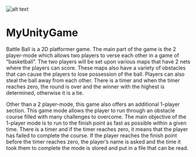 ![alt text](https://github.com/neelbhavsar99/MyUnityGame/BattleBallCover.png)
# MyUnityGame
Battle Ball is a 2D platformer game. The main part of the game is the 2 player-mode which allows two players to verse each other in a game of “basketball”. The two players will be set upon various maps that have 2 nets where the players can score. These maps also have a variety of obstacles that can cause the players to lose possession of the ball. Players can also steal the ball away from each other. There is a timer and when the timer reaches zero, the round is over and the winner with the highest is determined, otherwise it is a tie.

Other than a 2 player-mode, this game also offers an additional  1-player section. This game mode allows the player to run through an obstacle course filled with many challenges to overcome. The main objective of the 1-player mode is to run to the finish point as fast as possible within a given time. There is a timer and if the timer reaches zero, it means that the player has failed to complete the course. If the player reaches the finish point before the timer reaches zero, the player’s name is asked and the time it took them to complete the mode is stored and put in a file that can be read.

